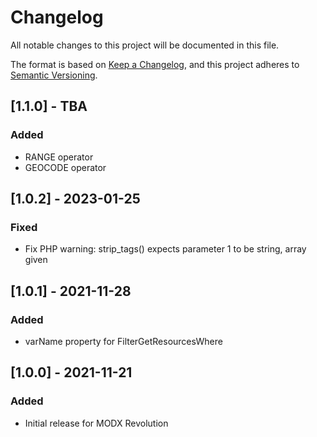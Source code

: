 # Changelog

All notable changes to this project will be documented in this file.

The format is based on [Keep a Changelog](https://keepachangelog.com/en/1.1.0/),
and this project adheres to [Semantic Versioning](https://semver.org/spec/v2.0.0.html).

## [1.1.0] - TBA

### Added

- RANGE operator
- GEOCODE operator

## [1.0.2] - 2023-01-25

### Fixed

- Fix PHP warning: strip_tags() expects parameter 1 to be string, array given

## [1.0.1] - 2021-11-28

### Added

- varName property for FilterGetResourcesWhere

## [1.0.0] - 2021-11-21

### Added

- Initial release for MODX Revolution
